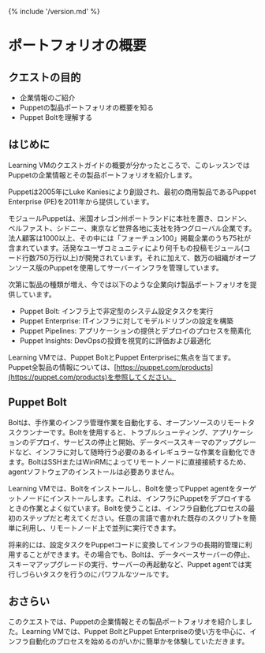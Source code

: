 {% include '/version.md' %}

# ポートフォリオの概要

## クエストの目的

- 企業情報のご紹介
- Puppetの製品ポートフォリオの概要を知る
- Puppet Boltを理解する

## はじめに

Learning VMのクエストガイドの概要が分かったところで、このレッスンではPuppetの企業情報とその製品ポートフォリオを紹介します。

Puppetは2005年にLuke Kaniesにより創設され、最初の商用製品であるPuppet Enterprise (PE)を2011年から提供しています。

モジュールPuppetは、米国オレゴン州ポートランドに本社を置き、ロンドン、ベルファスト、シドニー、東京など世界各地に支社を持つグローバル企業です。法人顧客は1000以上、その中には「フォーチュン100」掲載企業のうち75社が含まれています。活発なユーザコミュニティにより何千もの投稿モジュール(コード行数750万行以上)が開発されています。それに加えて、数万の組織がオープンソース版のPuppetを使用してサーバーインフラを管理しています。

次第に製品の種類が増え、今では以下のような企業向け製品ポートフォリオを提供しています。

- Puppet Bolt: インフラ上で非定型のシステム設定タスクを実行
- Puppet Enterprise: ITインフラに対してモデルドリブンの設定を構築
- Puppet Pipelines: アプリケーションの提供とデプロイのプロセスを簡素化
- Puppet Insights: DevOpsの投資を視覚的に評価および最適化

Learning VMでは、Puppet BoltとPuppet Enterpriseに焦点を当てます。Puppet全製品の情報については、[https://puppet.com/products](https://puppet.com/products)を参照してください。

## Puppet Bolt

Boltは、手作業のインフラ管理作業を自動化する、オープンソースのリモートタスクランナーです。Boltを使用すると、トラブルシューティング、アプリケーションのデプロイ、サービスの停止と開始、データベーススキーマのアップグレードなど、インフラに対して随時行う必要のあるイレギュラーな作業を自動化できます。BoltはSSHまたはWinRMによってリモートノードに直接接続するため、agentソフトウェアのインストールは必要ありません。

Learning VMでは、Boltをインストールし、Boltを使ってPuppet agentをターゲットノードにインストールします。これは、インフラにPuppetをデプロイするときの作業とよく似ています。Boltを使うことは、インフラ自動化プロセスの最初のステップだと考えてください。任意の言語で書かれた既存のスクリプトを簡単に利用し、リモートノード上で並列に実行できます。

将来的には、設定タスクをPuppetコードに変換してインフラの長期的管理に利用することができます。その場合でも、Boltは、データベースサーバーの停止、スキーマアップグレードの実行、サーバーの再起動など、Puppet agentでは実行しづらいタスクを行うのにパワフルなツールです。

## おさらい

このクエストでは、Puppetの企業情報とその製品ポートフォリオを紹介しました。Learning VMでは、Puppet BoltとPuppet Enterpriseの使い方を中心に、インフラ自動化のプロセスを始めるのがいかに簡単かを体験していただきます。
